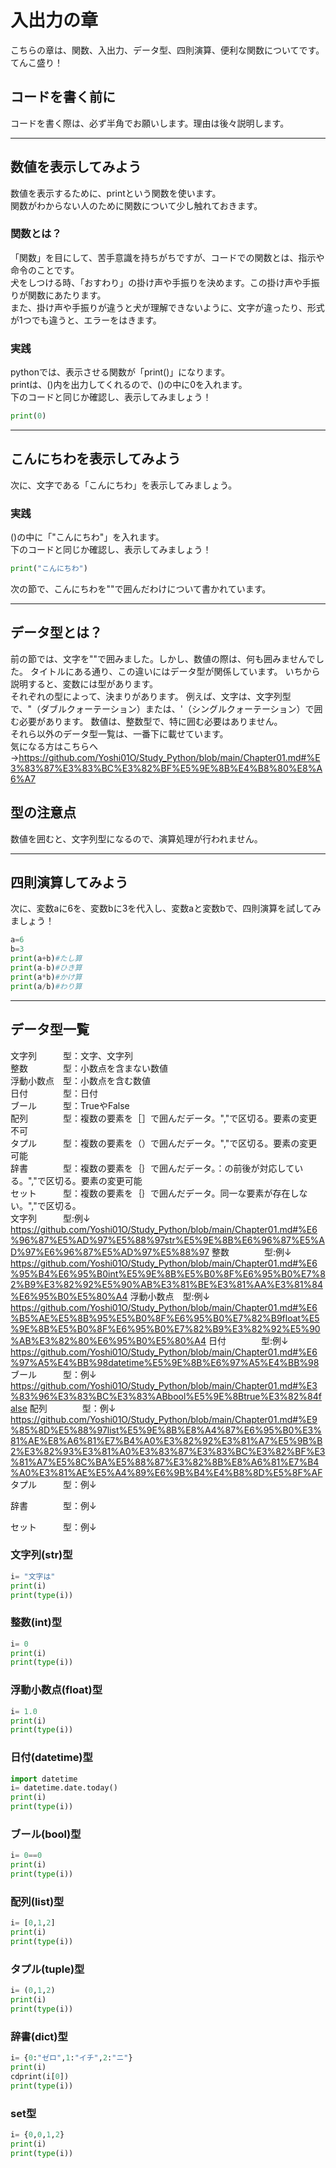 # 入出力の章
こちらの章は、関数、入出力、データ型、四則演算、便利な関数についてです。てんこ盛り！
## コードを書く前に
コードを書く際は、必ず半角でお願いします。理由は後々説明します。

---

## 数値を表示してみよう
数値を表示するために、printという関数を使います。<br>
関数がわからない人のために関数について少し触れておきます。
### 関数とは？
「関数」を目にして、苦手意識を持ちがちですが、コードでの関数とは、指示や命令のことです。<br>
犬をしつける時、「おすわり」の掛け声や手振りを決めます。この掛け声や手振りが関数にあたります。<br>
また、掛け声や手振りが違うと犬が理解できないように、文字が違ったり、形式が1つでも違うと、エラーをはきます。<br>
### 実践
pythonでは、表示させる関数が「print()」になります。<br>
printは、()内を出力してくれるので、()の中に0を入れます。<br>
下のコードと同じか確認し、表示してみましょう！
```Python
print(0)
```
---

## こんにちわを表示してみよう
次に、文字である「こんにちわ」を表示してみましょう。
### 実践
()の中に「"こんにちわ"」を入れます。<br>
下のコードと同じか確認し、表示してみましょう！
```Python
print("こんにちわ")
```
次の節で、こんにちわを""で囲んだわけについて書かれています。

---

## データ型とは？
前の節では、文字を""で囲みました。しかし、数値の際は、何も囲みませんでした。
タイトルにある通り、この違いにはデータ型が関係しています。
いちから説明すると、変数には型があります。<br>
それぞれの型によって、決まりがあります。
例えば、文字は、文字列型で、"（ダブルクォーテーション）または、'（シングルクォーテーション）で囲む必要があります。
数値は、整数型で、特に囲む必要はありません。<br>
それら以外のデータ型一覧は、一番下に載せています。<br>
気になる方はこちらへ→https://github.com/Yoshi01O/Study_Python/blob/main/Chapter01.md#%E3%83%87%E3%83%BC%E3%82%BF%E5%9E%8B%E4%B8%80%E8%A6%A7<br>
## 型の注意点
数値を囲むと、文字列型になるので、演算処理が行われません。<br>


---

## 四則演算してみよう
次に、変数aに6を、変数bに3を代入し、変数aと変数bで、四則演算を試してみましょう！
```Python
a=6
b=3
print(a+b)#たし算
print(a-b)#ひき算
print(a*b)#かけ算
print(a/b)#わり算
```
---


## データ型一覧
文字列　　　型：文字、文字列<br>
整数　　　　型：小数点を含まない数値<br>
浮動小数点　型：小数点を含む数値<br>
日付　　　　型：日付<br>
ブール　　　型：TrueやFalse<br>
配列　　　　型：複数の要素を［］で囲んだデータ。","で区切る。要素の変更不可<br>
タプル　　　型：複数の要素を（）で囲んだデータ。","で区切る。要素の変更可能<br>
辞書　　　　型：複数の要素を｛｝で囲んだデータ。：の前後が対応している。","で区切る。要素の変更可能<br>
セット　　　型：複数の要素を｛｝で囲んだデータ。同一な要素が存在しない。","で区切る。<br>
文字列　　　型:例↓
https://github.com/Yoshi01O/Study_Python/blob/main/Chapter01.md#%E6%96%87%E5%AD%97%E5%88%97str%E5%9E%8B%E6%96%87%E5%AD%97%E6%96%87%E5%AD%97%E5%88%97
整数　　　　型:例↓
https://github.com/Yoshi01O/Study_Python/blob/main/Chapter01.md#%E6%95%B4%E6%95%B0int%E5%9E%8B%E5%B0%8F%E6%95%B0%E7%82%B9%E3%82%92%E5%90%AB%E3%81%BE%E3%81%AA%E3%81%84%E6%95%B0%E5%80%A4
浮動小数点　型:例↓
https://github.com/Yoshi01O/Study_Python/blob/main/Chapter01.md#%E6%B5%AE%E5%8B%95%E5%B0%8F%E6%95%B0%E7%82%B9float%E5%9E%8B%E5%B0%8F%E6%95%B0%E7%82%B9%E3%82%92%E5%90%AB%E3%82%80%E6%95%B0%E5%80%A4
日付　　　　型:例↓
https://github.com/Yoshi01O/Study_Python/blob/main/Chapter01.md#%E6%97%A5%E4%BB%98datetime%E5%9E%8B%E6%97%A5%E4%BB%98
ブール　　　型：例↓
https://github.com/Yoshi01O/Study_Python/blob/main/Chapter01.md#%E3%83%96%E3%83%BC%E3%83%ABbool%E5%9E%8Btrue%E3%82%84false
配列　　　　型：例↓
https://github.com/Yoshi01O/Study_Python/blob/main/Chapter01.md#%E9%85%8D%E5%88%97list%E5%9E%8B%E8%A4%87%E6%95%B0%E3%81%AE%E8%A6%81%E7%B4%A0%E3%82%92%E3%81%A7%E5%9B%B2%E3%82%93%E3%81%A0%E3%83%87%E3%83%BC%E3%82%BF%E3%81%A7%E5%8C%BA%E5%88%87%E3%82%8B%E8%A6%81%E7%B4%A0%E3%81%AE%E5%A4%89%E6%9B%B4%E4%B8%8D%E5%8F%AF
タプル　　　型：例↓

辞書　　　　型：例↓

セット　　　型：例↓

### 文字列(str)型
```Python
i= "文字は"
print(i)
print(type(i))          
```
### 整数(int)型
```Python
i= 0
print(i)
print(type(i))          
```
### 浮動小数点(float)型
```Python
i= 1.0
print(i)
print(type(i))          
```
### 日付(datetime)型
```Python
import datetime
i= datetime.date.today()
print(i)
print(type(i))
```
### ブール(bool)型
```Python
i= 0==0 
print(i)
print(type(i))
```
### 配列(list)型
```Python
i= [0,1,2]
print(i)
print(type(i))
```
### タプル(tuple)型
```Python
i= (0,1,2)
print(i)
print(type(i))
```
### 辞書(dict)型
```Python
i= {0:"ゼロ",1:"イチ",2:"ニ"}
print(i)
cdprint(i[0])
print(type(i))
```
### set型
```Python
i= {0,0,1,2}
print(i)
print(type(i))

```
